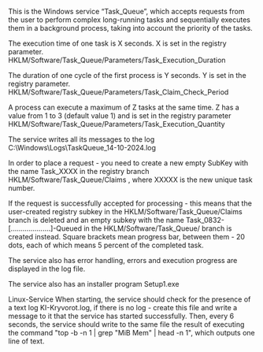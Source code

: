 This is the Windows service “Task_Queue”, which accepts requests from the user to perform complex long-running tasks and sequentially executes them in a background process, taking into account the priority of the tasks.

The execution time of one task is X seconds. X is set in the registry parameter.
HKLM/Software/Task_Queue/Parameters/Task_Execution_Duration

The duration of one cycle of the first process is Y seconds. Y is set in the registry parameter.
HKLM/Software/Task_Queue/Parameters/Task_Claim_Check_Period

A process can execute a maximum of Z tasks at the same time. Z has a value from 1 to 3 (default value 1) and is set in the registry parameter
HKLM/Software/Task_Queue/Parameters/Task_Execution_Quantity

The service writes all its messages to the log
C:\Windows\Logs\TaskQueue_14-10-2024.log

In order to place a request - you need to create a new empty SubKey with the name Task_XXXX in the registry branch
HKLM/Software/Task_Queue/Claims
, where XXXXX is the new unique task number.

If the request is successfully accepted for processing - this means that the user-created registry subkey in the HKLM/Software/Task_Queue/Claims branch is deleted 
and an empty subkey with the name Task_0832-[....................]-Queued in the HKLM/Software/Task_Queue/ branch is created instead.
Square brackets mean progress bar, between them - 20 dots, each of which means 5 percent of the completed task.

The service also has error handling, errors and execution progress are displayed in the log file.

The service also has an installer program Setup1.exe

Linux-Service
When starting, the service should check for the presence of a text log KI-Kryvorot.log, if there is no log - create this file and write a message to it that the service has started successfully. 
Then, every 6 seconds, the service should write to the same file the result of executing the command "top -b -n 1 | grep \"MiB Mem\" | head -n 1", which outputs one line of text.
